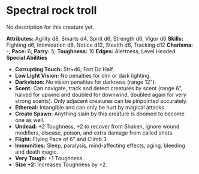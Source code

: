 # Spectral rock troll

No description for this creature yet.

**Attributes:** Agility d8, Smarts d4, Spirit d6, Strength d6, Vigor d6
**Skills:** Fighting d6, Intimidation d8, Notice d12, Stealth d6,
Tracking d12
**Charisma:** -; **Pace:** 6; **Parry:** 5; **Toughness:** 10
**Edges:** Alertness, Level Headed
**Special Abilities**

- **Corrupting Touch:** Str+d6; Fort Dc Half.
- **Low Light Vision:** No penalties for dim or dark lighting.
- **Darkvision:** No vision penalties for darkness (range 12").
- **Scent:** Can navigate, track and detect creatures by scent (range
6", halved for upwind and doubled for downwind, doubled again for very
strong scents). Only adjacent creatures can be pinpointed accurately.
- **Ethereal:** Intangible and can only be hurt by magical attacks.
- **Create Spawn:** Anything slain by this creature is doomed to become
one as well.
- **Undead:** +2 Toughness, +2 to recover from Shaken, ignore wound
modifiers, disease, poison, and extra damage from called shots.
- **Flight:** Flying Pace of 6" and Climb 3.
- **Immunities:** Sleep, paralysis, mind-affecting effects, aging,
bleeding and death magic.
- **Very Tough:** +1 Toughness.
- **Size +2:** Increases Toughness by +2.
